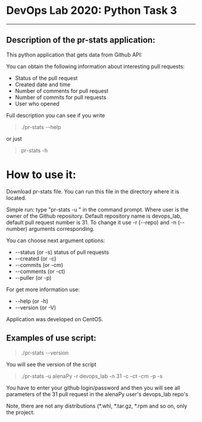 # DevOps Lab 2020: Python Task 3

***
## Description of the pr-stats application:

This python application that gets data from Github API:

You can obtain the following information about interesting pull requests:

- Status of the pull request
- Created date and time
- Number of comments for pull request
- Number of commits for pull requests
- User who opened

Full description you can see if you write
>./pr-stats --help

or just

>  pr-stats -h

# How to use it:

Download pr-stats file. You can run this file in the directory where it is located.

  Simple run: type "pr-stats -u <user>" in the command prompt. Where user is the owner of the Github repository. Default repository name is devops_lab, default pull request number is 31.
  To change it use -r (--repo) and -n (--number) arguments corresponding.

  You can choose next argument options:

  - --status (or -s) status of pull requests
  - --created (or -c)
  - --commits (or -cm)
  - --comments (or -ct)
  - --puller (or -p)


   For get more information use:
   - --help (or -h)
   - --version (or -V)


  Application was developed on CentOS.

## Examples of use script:

>./pr-stats --version

You will see the version of the script

> ./pr-stats -u alenaPy -r devops_lab -n 31 -c -ct -cm -p -s

You have to enter your github login/password and then you will see all parameters of the 31 pull request in the alenaPy user's devops_lab repo's

Note, there are not any distributions (*.whl, *.tar.gz, *.rpm and so on, only the project.
